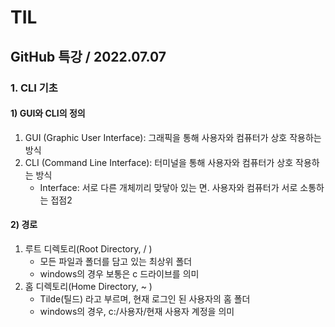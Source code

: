 # TIL

## GitHub 특강 / 2022.07.07

### 1. CLI 기초

#### 1) GUI와 CLI의 정의

1. GUI (Graphic User Interface): 그래픽을 통해 사용자와 컴퓨터가 상호 작용하는 방식
2. CLI (Command Line Interface): 터미널을 통해 사용자와 컴퓨터가 상호 작용하는 방식
   * Interface: 서로 다른 개체끼리 맞닿아 있는 면. 사용자와 컴퓨터가 서로 소통하는 접점2

#### 2) 경로

1. 루트 디렉토리(Root Directory, / )
   * 모든 파일과 폴더를 담고 있는 최상위 폴더
   * windows의 경우 보통은 c 드라이브를 의미
2. 홈 디렉토리(Home Directory, ~ )
   * Tilde(틸드) 라고 부르며, 현재 로그인 된 사용자의 홈 폴더
   * windows의 경우, c:/사용자/현재 사용자 계정을 의미